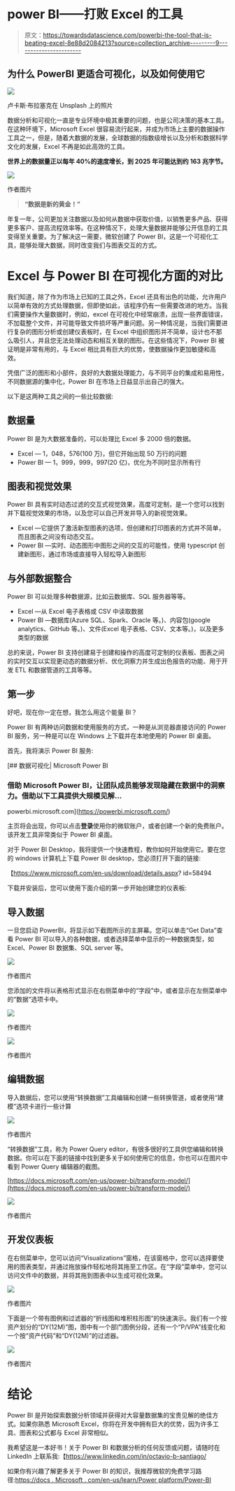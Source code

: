 # power BI——打败 Excel 的工具

> 原文：<https://towardsdatascience.com/powerbi-the-tool-that-is-beating-excel-8e88d2084213?source=collection_archive---------9----------------------->

## 为什么 PowerBI 更适合可视化，以及如何使用它

![](img/ab57e1afde9a261b36e0dc45a5304d93.png)

卢卡斯·布拉塞克在 Unsplash 上的照片

数据分析和可视化一直是专业环境中极其重要的问题，也是公司决策的基本工具。在这种环境下，Microsoft Excel 很容易流行起来，并成为市场上主要的数据操作工具之一，但是，随着大数据的发展，全球数据的指数级增长以及分析和数据科学文化的发展，Excel 不再是如此高效的工具。

**世界上的数据量正以每年 40%的速度增长，到 2025 年可能达到约 163 兆字节。**

![](img/5c5fa714f18e6b81d683f5dd0dd88234.png)

作者图片

> **“数据是新的黄金！”**

年复一年，公司更加关注数据以及如何从数据中获取价值，以销售更多产品、获得更多客户、提高流程效率等。在这种情况下，处理大量数据并能够公开信息的工具变得至关重要。为了解决这一需要，微软创建了 Power BI，这是一个可视化工具，能够处理大数据，同时改变我们与图表交互的方式。

# Excel 与 Power BI 在可视化方面的对比

我们知道，除了作为市场上已知的工具之外，Excel 还具有出色的功能，允许用户以简单有效的方式处理数据，但即使如此，该程序仍有一些需要改进的地方。当我们需要操作大量数据时，例如，excel 在可视化中经常崩溃，出现一些界面错误，不加载整个文件，并可能导致文件损坏等严重问题。另一种情况是，当我们需要进行复杂的图形分析或创建仪表板时，在 Excel 中组织图形并不简单，设计也不那么吸引人，并且您无法处理动态和相互关联的图形。在这些情况下，Power BI 被证明是非常有用的，与 Excel 相比具有巨大的优势，使数据操作更加敏捷和高效。

凭借广泛的图形和小部件，良好的大数据处理能力，与不同平台的集成和易用性，不同数据源的集中化，Power BI 在市场上日益显示出自己的强大。

以下是这两种工具之间的一些比较数据:

## **数据量**

Power BI 是为大数据准备的，可以处理比 Excel 多 2000 倍的数据。

*   Excel — 1，048，576(100 万)，但它开始出现 50 万行的问题
*   Power BI — 1，999，999，997(20 亿)，优化为不同时显示所有行

## **图表和视觉效果**

Power BI 具有实时动态过滤的交互式视觉效果，高度可定制，是一个您可以找到并下载视觉效果的市场，以及您可以自己开发并导入的新视觉效果。

*   Excel —它提供了激活新型图表的选项，但创建和打印图表的方式并不简单，而且图表之间没有动态交互。
*   Power BI —实时、动态图形中图形之间的交互的可能性，使用 typescript 创建新图形，通过市场或直接导入轻松导入新图形

## **与外部数据整合**

Power BI 可以处理多种数据源，比如云数据库、SQL 服务器等等。

*   Excel —从 Excel 电子表格或 CSV 中读取数据
*   Power BI —数据库(Azure SQL、Spark、Oracle 等。)、内容包(google analytics、GitHub 等。)、文件(Excel 电子表格、CSV、文本等。)，以及更多类型的数据

总的来说，Power BI 支持创建易于创建和操作的高度可定制的仪表板、图表之间的实时交互以实现更动态的数据分析、优化洞察力并生成出色报告的功能、用于开发 ETL 和数据管道的工具等等。

## 第一步

好吧，现在你一定在想，我怎么用这个能量 BI？

Power BI 有两种访问数据和使用服务的方式，一种是从浏览器直接访问的 Power BI 服务，另一种是可以在 Windows 上下载并在本地使用的 Power BI 桌面。

首先，我将演示 Power BI 服务:

[](https://powerbi.microsoft.com/) [## 数据可视化| Microsoft Power BI

### 借助 Microsoft Power BI，让团队成员能够发现隐藏在数据中的洞察力。借助以下工具提供大规模见解…

powerbi.microsoft.com](https://powerbi.microsoft.com/) 

主页将会出现，你可以点击**登录**使用你的微软账户，或者创建一个新的免费账户。该开发工具非常类似于 Power BI 桌面。

对于 Power BI Desktop，我将提供一个快速教程，教你如何开始使用它。要在您的 windows 计算机上下载 Power BI desktop，您必须打开下面的链接:

【https://www.microsoft.com/en-us/download/details.aspx? id=58494

下载并安装后，您可以使用下面介绍的第一步开始创建您的仪表板:

## 导入数据

一旦您启动 PowerBI，将显示如下截图所示的主屏幕。您可以单击“Get Data”查看 Power BI 可以导入的各种数据，或者选择菜单中显示的一种数据类型，如 Excel、Power BI 数据集、SQL server 等。

![](img/c0d456750ed085ddcb956b64f2101ea5.png)

作者图片

您添加的文件将以表格形式显示在右侧菜单中的“字段”中，或者显示在左侧菜单中的“数据”选项卡中。

![](img/9f278732a253ed98fabd38198688a215.png)

作者图片

![](img/84695aacffa998648f08e89829ac3810.png)

作者图片

## 编辑数据

导入数据后，您可以使用“转换数据”工具编辑和创建一些转换管道，或者使用“建模”选项卡进行一些计算

![](img/6146c3f56d550c8e8f66118fd7394d55.png)

作者图片

“转换数据”工具，称为 Power Query editor，有很多很好的工具供您编辑和转换数据。你可以在下面的链接中找到更多关于如何使用它的信息，你也可以在图片中看到 Power Query 编辑器的截图。

[https://docs.microsoft.com/en-us/power-bi/transform-model/](https://docs.microsoft.com/en-us/power-bi/transform-model/)

![](img/d2c3b6abc649421d7c22af1b52da8133.png)

作者图片

## 开发仪表板

在右侧菜单中，您可以访问“Visualizations”窗格，在该窗格中，您可以选择要使用的图表类型，并通过拖放操作轻松地将其拖至工作区。在“字段”菜单中，您可以访问文件中的数据，并将其拖到图表中以生成可视化效果。

![](img/94404ad4d1b3dc82da845d6df0c106e7.png)

作者图片

下面是一个带有图例和过滤器的“折线图和堆积柱形图”的快速演示。我们有一个按资产划分的“DY(12M)”图，图中有一个部门图例分段，还有一个“P/VPA”线变化和一个按“资产代码”和“DY(12M)”的过滤器。

![](img/26b05931b4bf1b7d46877cd781483b9f.png)

作者图片

# 结论

Power BI 是开始探索数据分析领域并获得对大容量数据集的宝贵见解的绝佳方式。如果你熟悉 Microsoft Excel，你将在开发中拥有巨大的优势，因为许多工具、图表和公式都与 Excel 非常相似。

我希望这是一本好书！关于 Power BI 和数据分析的任何反馈或问题，请随时在 LinkedIn 上联系我:【https://www.linkedin.com/in/octavio-b-santiago/ 

如果你有兴趣了解更多关于 Power BI 的知识，我推荐微软的免费学习路径:[https://docs . Microsoft . com/en-us/learn/Power platform/Power-BI](https://docs.microsoft.com/en-us/learn/powerplatform/power-bi)